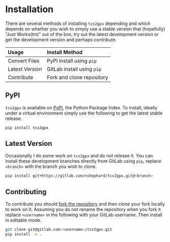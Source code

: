 # Installation

There are several methods of installing `tcx2gpx` depending and which depends on whether you wish to simply use a stable
version that (hopefully) "Just Works(tm)" out of the box, try out the latest development version or get the development
version and perhaps contribute.

| Usage          | Install Method             |
|:---------------|:---------------------------|
| Convert Files  | PyPI install using `pip`   |
| Latest Version | GitLab install using `pip` |
| Contribute     | Fork and clone repository  |

## PyPI

`tcx2gpx` is available on [PyPI](https://pypi.org/project/tcx2gpx/), the Python Package Index. To install, ideally under
a virtual environment simply use the following to get the latest stable release.

``` bash
pip install tcx2gpx
```


## Latest Version

Occasionally I do some work on `tcx2gpx` and do not release it. You can install these development branches directly from
GitLab using `pip`, replace `<branch>` with the branch you wish to clone.


``` bash
pip install git+https://gitlab.com/nshephard/tcx2gpx.git@<branch>
```


## Contributing

To contribute you should [fork the repository](https://gitlab.com/nshephard/tcx2gpx/-/forks/new) and then clone your
fork locally to work on it. Assuming you do not rename the repository when you fork it replace `<username>` in the
following with your GitLab username. Then install in editable mode.


``` bash
git clone git@gitlab.com:<username>/tcx2gpx.git
pip install -e .
```
